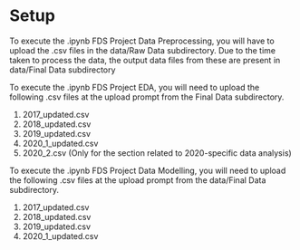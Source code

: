 # Setup
To execute the .ipynb FDS Project Data Preprocessing, you will have to upload the .csv files in the data/Raw Data subdirectory. Due to the time taken to process the data, the output data files from these are present in data/Final Data subdirectory


To execute the .ipynb FDS Project EDA, you will need to upload the following .csv files at the upload prompt from the Final Data subdirectory.

1. 2017_updated.csv
2. 2018_updated.csv
3. 2019_updated.csv
4. 2020_1_updated.csv
5. 2020_2.csv (Only for the section related to 2020-specific data analysis)


To execute the .ipynb FDS Project Data Modelling, you will need to upload the following .csv files at the upload prompt from the data/Final Data subdirectory.

1. 2017_updated.csv
2. 2018_updated.csv
3. 2019_updated.csv
4. 2020_1_updated.csv
